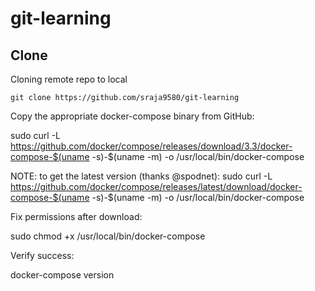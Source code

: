 # git-learning
## Clone
  Cloning remote repo to local<br>
 ```
 git clone https://github.com/sraja9580/git-learning
 ```

Copy the appropriate docker-compose binary from GitHub:

sudo curl -L https://github.com/docker/compose/releases/download/3.3/docker-compose-$(uname -s)-$(uname -m) -o /usr/local/bin/docker-compose

NOTE: to get the latest version (thanks @spodnet): sudo curl -L https://github.com/docker/compose/releases/latest/download/docker-compose-$(uname -s)-$(uname -m) -o /usr/local/bin/docker-compose

Fix permissions after download:

sudo chmod +x /usr/local/bin/docker-compose

Verify success:

docker-compose version
